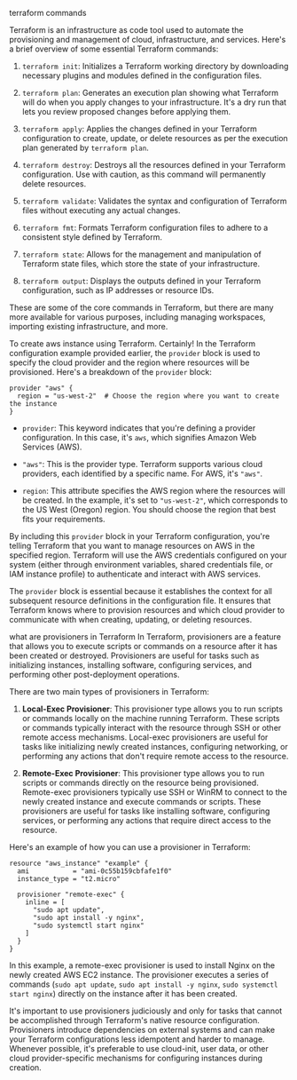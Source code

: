 terraform commands

Terraform is an infrastructure as code tool used to automate the provisioning and management of cloud, infrastructure, and services. Here's a brief overview of some essential Terraform commands:

1. `terraform init`: Initializes a Terraform working directory by downloading necessary plugins and modules defined in the configuration files.

2. `terraform plan`: Generates an execution plan showing what Terraform will do when you apply changes to your infrastructure. It's a dry run that lets you review proposed changes before applying them.

3. `terraform apply`: Applies the changes defined in your Terraform configuration to create, update, or delete resources as per the execution plan generated by `terraform plan`.

4. `terraform destroy`: Destroys all the resources defined in your Terraform configuration. Use with caution, as this command will permanently delete resources.

5. `terraform validate`: Validates the syntax and configuration of Terraform files without executing any actual changes.

6. `terraform fmt`: Formats Terraform configuration files to adhere to a consistent style defined by Terraform.

7. `terraform state`: Allows for the management and manipulation of Terraform state files, which store the state of your infrastructure.

8. `terraform output`: Displays the outputs defined in your Terraform configuration, such as IP addresses or resource IDs.

These are some of the core commands in Terraform, but there are many more available for various purposes, including managing workspaces, importing existing infrastructure, and more.






To create aws instance using Terraform.
Certainly! In the Terraform configuration example provided earlier, the `provider` block is used to specify the cloud provider and the region where resources will be provisioned. Here's a breakdown of the `provider` block:

```hcl
provider "aws" {
  region = "us-west-2"  # Choose the region where you want to create the instance
}
```

- `provider`: This keyword indicates that you're defining a provider configuration. In this case, it's `aws`, which signifies Amazon Web Services (AWS).

- `"aws"`: This is the provider type. Terraform supports various cloud providers, each identified by a specific name. For AWS, it's `"aws"`.

- `region`: This attribute specifies the AWS region where the resources will be created. In the example, it's set to `"us-west-2"`, which corresponds to the US West (Oregon) region. You should choose the region that best fits your requirements.

By including this `provider` block in your Terraform configuration, you're telling Terraform that you want to manage resources on AWS in the specified region. Terraform will use the AWS credentials configured on your system (either through environment variables, shared credentials file, or IAM instance profile) to authenticate and interact with AWS services.

The `provider` block is essential because it establishes the context for all subsequent resource definitions in the configuration file. It ensures that Terraform knows where to provision resources and which cloud provider to communicate with when creating, updating, or deleting resources.

what are provisioners in Terraform
In Terraform, provisioners are a feature that allows you to execute scripts or commands on a resource after it has been created or destroyed. Provisioners are useful for tasks such as initializing instances, installing software, configuring services, and performing other post-deployment operations.

There are two main types of provisioners in Terraform:

1. **Local-Exec Provisioner**: This provisioner type allows you to run scripts or commands locally on the machine running Terraform. These scripts or commands typically interact with the resource through SSH or other remote access mechanisms. Local-exec provisioners are useful for tasks like initializing newly created instances, configuring networking, or performing any actions that don't require remote access to the resource.

2. **Remote-Exec Provisioner**: This provisioner type allows you to run scripts or commands directly on the resource being provisioned. Remote-exec provisioners typically use SSH or WinRM to connect to the newly created instance and execute commands or scripts. These provisioners are useful for tasks like installing software, configuring services, or performing any actions that require direct access to the resource.

Here's an example of how you can use a provisioner in Terraform:

```hcl
resource "aws_instance" "example" {
  ami           = "ami-0c55b159cbfafe1f0"
  instance_type = "t2.micro"

  provisioner "remote-exec" {
    inline = [
      "sudo apt update",
      "sudo apt install -y nginx",
      "sudo systemctl start nginx"
    ]
  }
}
```

In this example, a remote-exec provisioner is used to install Nginx on the newly created AWS EC2 instance. The provisioner executes a series of commands (`sudo apt update`, `sudo apt install -y nginx`, `sudo systemctl start nginx`) directly on the instance after it has been created.

It's important to use provisioners judiciously and only for tasks that cannot be accomplished through Terraform's native resource configuration. Provisioners introduce dependencies on external systems and can make your Terraform configurations less idempotent and harder to manage. Whenever possible, it's preferable to use cloud-init, user data, or other cloud provider-specific mechanisms for configuring instances during creation.
